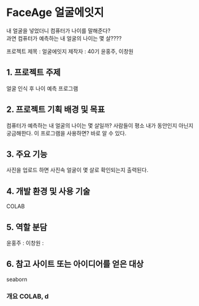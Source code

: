 # FaceAge 얼굴에잇지

내 얼굴을 넣었더니 컴퓨터가 나이를 말해준다?<br>
과연 컴퓨터가 예측하는 내 얼굴의 나이는 몇 살????

프로젝트 제목 : 얼굴에잇지
제작자 : 40기 윤홍주, 이창원

<h2>1. 프로젝트 주제</h2>
  얼굴 인식 후 나이 예측 프로그램

<h2>2. 프로젝트 기획 배경 및 목표</h2>
  컴퓨터가 예측하는 내 얼굴의 나이는 몇 살일까?
  사람들이 평소 내가 동안인지 아닌지 궁금해한다.
  이 프로그램을 사용하면? 바로 알 수 있다.

<h2>3. 주요 기능</h2>
  사진을 업로드 하면 사진속 얼굴이 몇 살로 확인되는지 출력된다.

<h2>4.	개발 환경 및 사용 기술</h2>
  COLAB

<h2>5.	역할 분담</h2>
  윤홍주 : 
  이창원 : 

<h2>6.	참고 사이트 또는 아이디어를 얻은 대상</h2>



seaborn

<h3>개요</h3<br>
  COLAB, d
